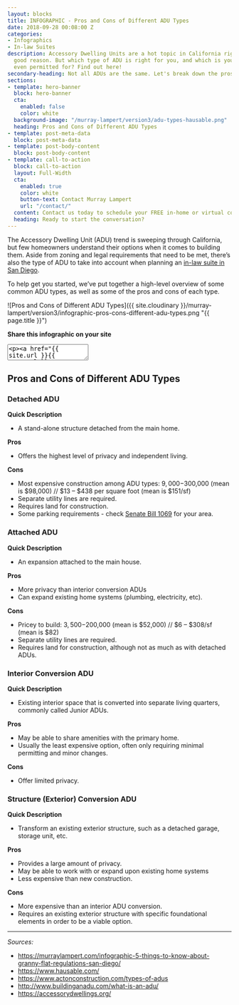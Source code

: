 ```yaml
---
layout: blocks
title: INFOGRAPHIC - Pros and Cons of Different ADU Types
date: 2018-09-28 00:08:00 Z
categories:
- Infographics
- In-law Suites
description: Accessory Dwelling Units are a hot topic in California right now, and for
  good reason. But which type of ADU is right for you, and which is your property
  even permitted for? Find out here!
secondary-heading: Not all ADUs are the same. Let's break down the pros and cons of each type of ADU to determine which is right for you.
sections:
- template: hero-banner
  block: hero-banner
  cta:
    enabled: false
    color: white
  background-image: "/murray-lampert/version3/adu-types-hausable.png"
  heading: Pros and Cons of Different ADU Types
- template: post-meta-data
  block: post-meta-data
- template: post-body-content
  block: post-body-content
- template: call-to-action
  block: call-to-action
  layout: Full-Width
  cta:
    enabled: true
    color: white
    button-text: Contact Murray Lampert
    url: "/contact/"
  content: Contact us today to schedule your FREE in-home or virtual consultation.
  heading: Ready to start the conversation?
---
```


The Accessory Dwelling Unit (ADU) trend is sweeping through California, but few homeowners understand their options when it comes to building them. Aside from zoning and legal requirements that need to be met, there’s also the type of ADU to take into account when planning an [in-law suite in San Diego](/san-diego-in-law-suites).

To help get you started, we’ve put together a high-level overview of some common ADU types, as well as some of the pros and cons of each type.

![Pros and Cons of Different ADU Types]({{ site.cloudinary }}/murray-lampert/version3/infographic-pros-cons-different-adu-types.png "{{ page.title }}")

**Share this infographic on your site**
<textarea>
<p><a href="{{ site.url }}{{ page.url }}" target="_blank"><img src="{{ site.cloudinary }}/murray-lampert/version3/murray-lampert/version3/infographic-pros-cons-different-adu-types.png" alt="{{ page.title }} infographic" title="{{ page.title }}" style="width: 100%; max-width: 800px; height: auto; border: 0;" /></a></p><p>Source: <a href="http://www.murraylampert.com/" target="_blank">Murray Lampert Design, Build, Remodel</a></p>
</textarea>

## Pros and Cons of Different ADU Types

### Detached ADU

**Quick Description**
- A stand-alone structure detached from the main home.

**Pros**
- Offers the highest level of privacy and independent living.

**Cons**
- Most expensive construction among ADU types: $9,000-$300,000 (mean is $98,000) // $13 – $438 per square foot (mean is $151/sf)
- Separate utility lines are required.
- Requires land for construction.
- Some parking requirements - check [Senate Bill 1069](https://leginfo.legislature.ca.gov/faces/billTextClient.xhtml?bill_id=201520160SB1069) for your area.

### Attached ADU

**Quick Description**
- An expansion attached to the main house.

**Pros**
- More privacy than interior conversion ADUs
- Can expand existing home systems (plumbing, electricity, etc).

**Cons**
- Pricey to build: $3,500-$200,000 (mean is $52,000) // $6 – $308/sf (mean is $82)
- Separate utility lines are required.
- Requires land for construction, although not as much as with detached ADUs.

### Interior Conversion ADU

**Quick Description**
- Existing interior space that is converted into separate living quarters, commonly called Junior ADUs.

**Pros**
- May be able to share amenities with the primary home.
- Usually the least expensive option, often only requiring minimal permitting and minor changes.

**Cons**
- Offer limited privacy.

### Structure (Exterior) Conversion ADU

**Quick Description**
- Transform an existing exterior structure, such as a detached garage, storage unit, etc.

**Pros**
- Provides a large amount of privacy.
- May be able to work with or expand upon existing home systems
- Less expensive than new construction.

**Cons**
- More expensive than an interior ADU conversion.
- Requires an existing exterior structure with specific foundational elements in order to be a viable option.

---

_Sources:_
- https://murraylampert.com/infographic-5-things-to-know-about-granny-flat-regulations-san-diego/
- https://www.hausable.com/
- https://www.actonconstruction.com/types-of-adus
- http://www.buildinganadu.com/what-is-an-adu/
- https://accessorydwellings.org/
